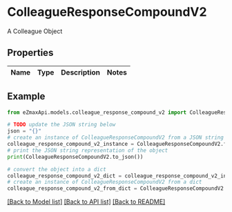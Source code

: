 # ColleagueResponseCompoundV2

A Colleague Object

## Properties

Name | Type | Description | Notes
------------ | ------------- | ------------- | -------------

## Example

```python
from eZmaxApi.models.colleague_response_compound_v2 import ColleagueResponseCompoundV2

# TODO update the JSON string below
json = "{}"
# create an instance of ColleagueResponseCompoundV2 from a JSON string
colleague_response_compound_v2_instance = ColleagueResponseCompoundV2.from_json(json)
# print the JSON string representation of the object
print(ColleagueResponseCompoundV2.to_json())

# convert the object into a dict
colleague_response_compound_v2_dict = colleague_response_compound_v2_instance.to_dict()
# create an instance of ColleagueResponseCompoundV2 from a dict
colleague_response_compound_v2_from_dict = ColleagueResponseCompoundV2.from_dict(colleague_response_compound_v2_dict)
```
[[Back to Model list]](../README.md#documentation-for-models) [[Back to API list]](../README.md#documentation-for-api-endpoints) [[Back to README]](../README.md)



